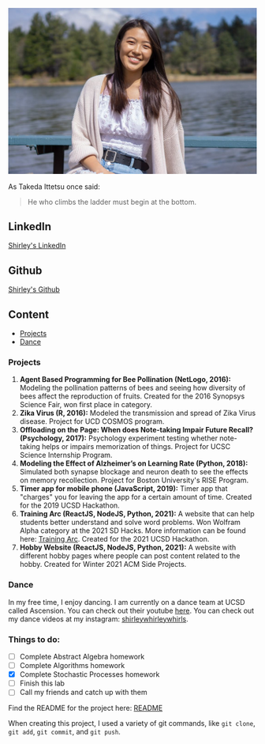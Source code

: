 ![Shirley Qi](ShirleyQi.jpg)

As Takeda Ittetsu once said:
> He who climbs the ladder must begin at the bottom.

## LinkedIn
[Shirley's LinkedIn](https://www.linkedin.com/in/shirley-qi-5699961b6/)
## Github
[Shirley's Github](https://github.com/sq19)

## Content
- [Projects](./index.md#Projects)
- [Dance](./index.md#Dance)

### Projects
1. **Agent Based Programming for Bee Pollination (NetLogo, 2016):** 
Modeling the pollination patterns of bees and seeing how diversity of bees affect the reproduction of fruits. Created for the 2016 Synopsys Science Fair, won first place in category.
2. **Zika Virus (R, 2016):** 
Modeled the transmission and spread of Zika Virus disease. Project for UCD COSMOS program.
3. **Offloading on the Page: When does Note-taking Impair Future Recall? (Psychology, 2017):** 
Psychology experiment testing whether note-taking helps or impairs memorization of things. Project for UCSC Science Internship Program.
4. **Modeling the Effect of Alzheimer’s on Learning Rate (Python, 2018):** 
Simulated both synapse blockage and neuron death to see the effects on memory recollection. Project for Boston University's RISE Program.
5. **Timer app for mobile phone (JavaScript, 2019):** 
Timer app that "charges" you for leaving the app for a certain amount of time. Created for the 2019 UCSD Hackathon.
6. **Training Arc (ReactJS, NodeJS, Python, 2021):** 
A website that can help students better understand and solve word problems. Won Wolfram Alpha category at the 2021 SD Hacks. More information can be found here: [Training Arc](https://devpost.com/software/word-problem-solver). Created for the 2021 UCSD Hackathon.
7. **Hobby Website (ReactJS, NodeJS, Python, 2021):** 
A website with different hobby pages where people can post content related to the hobby. Created for Winter 2021 ACM Side Projects.

### Dance
In my free time, I enjoy dancing. I am currently on a dance team at UCSD called Ascension. You can check out their youtube [here](https://www.youtube.com/user/ascensionucsd). You can check out my dance videos at my instagram: [shirleywhirleywhirls](https://www.instagram.com/shirleywhirleywhirls/).

### Things to do:
- [ ] Complete Abstract Algebra homework
- [ ] Complete Algorithms homework
- [x] Complete Stochastic Processes homework
- [ ] Finish this lab
- [ ] Call my friends and catch up with them

Find the README for the project here: [README](../README.md)

When creating this project, I used a variety of git commands, like `git clone`, `git add`, `git commit`, and `git push`.
